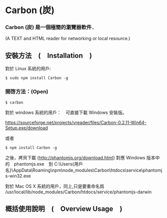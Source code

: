 Carbon (炭)
=========

### Carbon (炭) 是一個極簡的瀏覽器軟件．
(A TEXT and HTML reader for networking or local resource.)

## 安裝方法　(　Installation　)

對於 Linux 系統的用戶:

```
$ sudo npm install Carbon -g 
```

### 開啓方法：(Open)

```
$ carbon
```



對於 windows 系統的用戶：　可直接下載 Windows 安裝版。

<https://sourceforge.net/projects/vreader/files/Carbon-0.2.11-Win64-Setup.exe/download>

或者
```
$ npm install Carbon -g 
```
之後，拷貝下載 (http://phantomjs.org/download.html) 對應 Windows 版本中的　phantomjs.exe　到
C:\Users\{用戶名}\AppData\Roaming\npm\node_modules\Carbon\htdocs\service\phantomjs-win32.exe

對於 Mac OS X 系統的用戶，同上,只是要重命名爲 /usr/local/lib/node_modules/Carbon/htdocs/service/phantomjs-darwin


## 概括使用說明　(　Overview Usage　)


